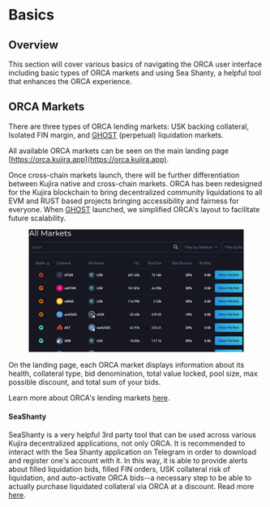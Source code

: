 # Basics

## Overview

This section will cover various basics of navigating the ORCA user interface including basic types of ORCA markets and using Sea Shanty, a helpful tool that enhances the ORCA experience.

## ORCA Markets

There are three types of ORCA lending markets: USK backing collateral, Isolated FIN margin, and [GHOST](../../ghost-money-market/) (perpetual) liquidation markets.

All available ORCA markets can be seen on the main landing page [https://orca.kujira.app](https://orca.kujira.app).

Once cross-chain markets launch, there will be further differentiation between Kujira native and cross-chain markets. ORCA has been redesigned for the Kujira blockchain to bring decentralized community liquidations to all EVM and RUST based projects bringing accessibility and fairness for everyone. When [GHOST](../../ghost-money-market/) launched, we simplified ORCA's layout to facilitate future scalability.

<figure><img src="../../../.gitbook/assets/ORCAscreenie2.png" alt=""><figcaption></figcaption></figure>

On the landing page, each ORCA market displays information about its health, collateral type, bid denomination, total value locked, pool size, max possible discount, and total sum of your bids.

Learn more about ORCA's lending markets [here](lending-markets/).

#### SeaShanty

SeaShanty is a very helpful 3rd party tool that can be used across various Kujira decentralized applications, not only ORCA. It is recommended to interact with the Sea Shanty application on Telegram in order to download and register one's account with it. In this way, it is able to provide alerts about filled liquidation bids, filled FIN orders, USK collateral risk of liquidation, and auto-activate ORCA bids--a necessary step to be able to actually purchase liquidated collateral via ORCA at a discount. Read more [here](../../../governance/capybara-labs.md).

